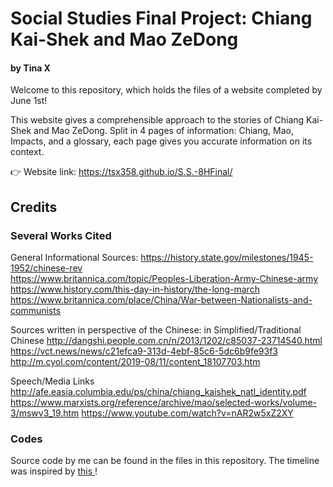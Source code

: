 # Social Studies Final Project: Chiang Kai-Shek and Mao ZeDong
#### by Tina X
Welcome to this repository, which holds the files of a website completed by June 1st!


This website gives a comprehensible approach to the stories of Chiang Kai-Shek and Mao ZeDong. Split in 4 pages of information: Chiang, Mao, Impacts, and a glossary, each page gives you accurate information on its context. 

👉 Website link: https://tsx358.github.io/S.S.-8HFinal/

## Credits
### Several Works Cited
General Informational Sources:
https://history.state.gov/milestones/1945-1952/chinese-rev  <br>
https://www.britannica.com/topic/Peoples-Liberation-Army-Chinese-army<br>
https://www.history.com/this-day-in-history/the-long-march <br>
https://www.britannica.com/place/China/War-between-Nationalists-and-communists <br>

Sources written in perspective of the Chinese: in Simplified/Traditional Chinese
http://dangshi.people.com.cn/n/2013/1202/c85037-23714540.html  <br>
https://vct.news/news/c21efca9-313d-4ebf-85c6-5dc6b9fe93f3 <br>
http://m.cyol.com/content/2019-08/11/content_18107703.htm <br>

Speech/Media Links
http://afe.easia.columbia.edu/ps/china/chiang_kaishek_natl_identity.pdf <br>
https://www.marxists.org/reference/archive/mao/selected-works/volume-3/mswv3_19.htm https://www.youtube.com/watch?v=nAR2w5xZ2XY <br>


### Codes
Source code by me can be found in the files in this repository.
The timeline was inspired by <a href="https://codepen.io/jen-huang/pen/LENZGX"> this </a>!
